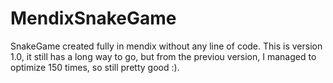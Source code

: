 # MendixSnakeGame
SnakeGame created fully in mendix without any line of code.
This is version 1.0, it still has a long way to go, but from the previou version, I managed to optimize 150 times, so still pretty good :).
